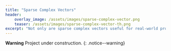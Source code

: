 ```yaml
---
title: "Sparse Complex Vectors"
header:
    overlay_image: /assets/images/sparse-complex-vector.png
    teaser: /assets/images/sparse-complex-vector-th.png
excerpt: "Not only are sparse complex vectors useful for real-world problems, but they also look amazing."
---
```


**Warning** <i class="fas fa-exclamation-triangle"></i> Project under construction.
{: .notice--warning}
